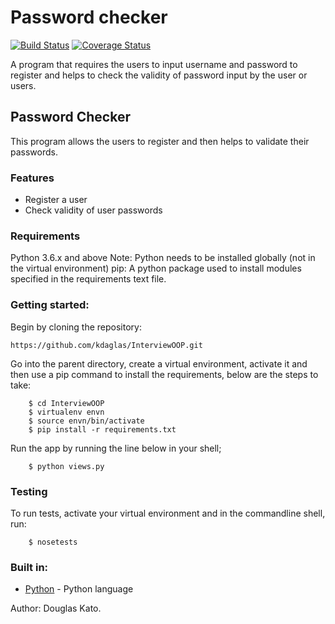 # Password checker

[![Build Status](https://travis-ci.org/kdaglas/InterviewOOP.svg?branch=password)](https://travis-ci.org/kdaglas/InterviewOOP)
[![Coverage Status](https://coveralls.io/repos/github/kdaglas/InterviewOOP/badge.svg?branch=password)](https://coveralls.io/github/kdaglas/InterviewOOP?branch=password)

A program that requires the users to input username and password to register and helps to check the validity of password input by the user or users.

## Password Checker

This program allows the users to register and then helps to validate their passwords.

### Features

- Register a user
- Check validity of user passwords

### Requirements

Python 3.6.x and above
Note: Python needs to be installed globally (not in the virtual environment)
pip: A python package used to install modules specified in the requirements text file.

### Getting started:

Begin by cloning the repository:
```
https://github.com/kdaglas/InterviewOOP.git
```
Go into the parent directory, create a virtual environment, activate it and then use a pip command to install the requirements, below are the steps to take:
```
    $ cd InterviewOOP
    $ virtualenv envn
    $ source envn/bin/activate
    $ pip install -r requirements.txt
```
Run the app by running the line below in your shell;
```
    $ python views.py
```

### Testing

To run tests, activate your virtual environment and in the commandline shell, run:
```
    $ nosetests
```

### Built in:

- [Python](https://www.python.org/) - Python language

Author: Douglas Kato.